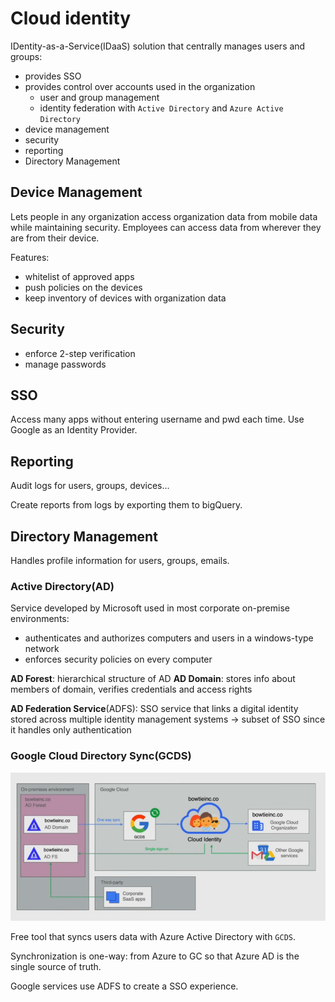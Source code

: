 # Cloud identity

IDentity-as-a-Service(IDaaS) solution that centrally manages users and groups:

- provides SSO
- provides control over accounts used in the organization
  - user and group management
  - identity federation with `Active Directory` and `Azure Active Directory`
- device management
- security
- reporting
- Directory Management

## Device Management

Lets people in any organization access organization data from mobile data while maintaining security. Employees can access data from wherever they are from their device.

Features:

- whitelist of approved apps
- push policies on the devices
- keep inventory of devices with organization data

## Security

- enforce 2-step verification
- manage passwords

## SSO

Access many apps without entering username and pwd each time. Use Google as an Identity Provider.

## Reporting

Audit logs for users, groups, devices...

Create reports from logs by exporting them to bigQuery.

## Directory Management

Handles profile information for users, groups, emails.

### Active Directory(AD)

Service developed by Microsoft used in most corporate on-premise environments:

- authenticates and authorizes computers and users in a windows-type network
- enforces security policies on every computer

**AD Forest**: hierarchical structure of AD
**AD Domain**: stores info about members of domain, verifies credentials and access rights

**AD Federation Service**(ADFS): SSO service that links a digital identity stored across multiple identity management systems -> subset of SSO since it handles only authentication 

### Google Cloud Directory Sync(GCDS)

![alt text](ch4.4-cloud-identity.gcds.png)


Free tool that syncs users data with Azure Active Directory with `GCDS`.

Synchronization is one-way: from Azure to GC so that Azure AD is the single source of truth.

Google services use ADFS to create a SSO experience.

